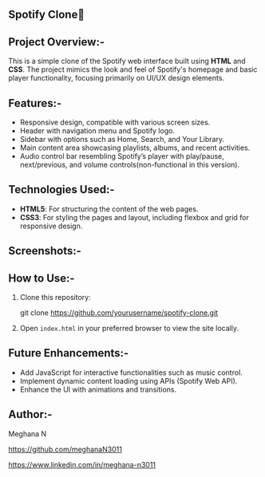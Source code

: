 ## Spotify Clone🎵

## Project Overview:-

This is a simple clone of the Spotify web interface built using **HTML** and **CSS**. The project mimics the look and feel of Spotify's homepage and basic player functionality, focusing primarily on UI/UX design elements.

## Features:-

- Responsive design, compatible with various screen sizes.
- Header with navigation menu and Spotify logo.
- Sidebar with options such as Home, Search, and Your Library.
- Main content area showcasing playlists, albums, and recent activities.
- Audio control bar resembling Spotify’s player with play/pause, next/previous, and volume controls(non-functional in this version).

## Technologies Used:-

- **HTML5**: For structuring the content of the web pages.
- **CSS3**: For styling the pages and layout, including flexbox and grid for responsive design.

## Screenshots:-



## How to Use:-

1. Clone this repository:
   
    git clone https://github.com/yourusername/spotify-clone.git
  
2. Open `index.html` in your preferred browser to view the site locally.

## Future Enhancements:-

- Add JavaScript for interactive functionalities such as music control.
- Implement dynamic content loading using APIs (Spotify Web API).
- Enhance the UI with animations and transitions.

## Author:-
  
  Meghana N

  https://github.com/meghanaN3011

  https://www.linkedin.com/in/meghana-n3011
